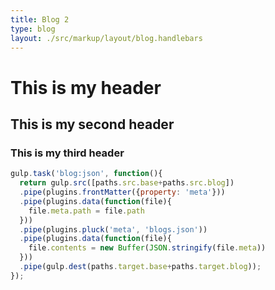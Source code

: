 ```yaml
---
title: Blog 2
type: blog
layout: ./src/markup/layout/blog.handlebars
---
```


# This is my header 
## This is my second header
### This is my third header

```javascript
gulp.task('blog:json', function(){
  return gulp.src([paths.src.base+paths.src.blog])
  .pipe(plugins.frontMatter({property: 'meta'}))
  .pipe(plugins.data(function(file){
    file.meta.path = file.path
  }))
  .pipe(plugins.pluck('meta', 'blogs.json'))
  .pipe(plugins.data(function(file){
    file.contents = new Buffer(JSON.stringify(file.meta))
  }))
  .pipe(gulp.dest(paths.target.base+paths.target.blog));
});
```

